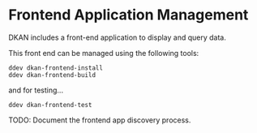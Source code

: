 # Frontend Application Management

DKAN includes a front-end application to display and query data.

This front end can be managed using the following tools:

    ddev dkan-frontend-install
    ddev dkan-frontend-build

and for testing...

    ddev dkan-frontend-test

TODO: Document the frontend app discovery process.
